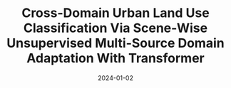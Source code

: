 ---
collection: publications
category: manuscripts

title: "Cross-Domain Urban Land Use Classification Via Scene-Wise Unsupervised Multi-Source Domain Adaptation With Transformer"
authors: "Li M, Zhang C, Zhao W, Zhou W"
date: 2024-01-02
venue: "IEEE Journal of Selected Topics in Applied Earth Observations and Remote Sensing"
journal_type: "Journal Article"
citation: "Li M, Zhang C, Zhao W, Zhou W. Cross-Domain Urban Land Use Classification Via Scene-Wise Unsupervised Multi-Source Domain Adaptation With Transformer[J]. IEEE Journal of Selected Topics in Applied Earth Observations and Remote Sensing, 2024."
--- 